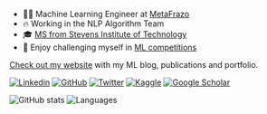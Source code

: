 - 🧑‍💻 Machine Learning Engineer at [MetaFrazo](https://www.linkedin.com/company/meta-frazo/)
- 🔥 Working in the NLP Algorithm Team
- 🎓 [MS from Stevens Institute of Technology](https://www.stevens.edu/)
- 🏅 Enjoy challenging myself in [ML competitions](https://www.kaggle.com/janmejaymohanty/competitions)

[Check out my website](https://kozodoi.me) with my ML blog, publications and portfolio.

[![Linkedin](https://img.shields.io/badge/-LinkedIn-306EA8?style=flat&logo=Linkedin&logoColor=white&link=https://www.linkedin.com/in/janmejay-mohanty/)](https://www.linkedin.com/in/janmejay-mohanty/) 
[![GitHub](https://img.shields.io/badge/-GitHub-2F2F2F?style=flat&logo=github&logoColor=white&link=https://github.com/Janmejay1998)](https://github.com/Janmejay1998)
[![Twitter](https://img.shields.io/badge/-Twitter-4B9AE5?style=flat&logo=Twitter&logoColor=white&link=https://twitter.com/Janmejay1998)](https://twitter.com/Janmejay1998)
[![Kaggle](https://img.shields.io/badge/-Kaggle-5DB0DB?style=flat&logo=Kaggle&logoColor=white&link=https://www.kaggle.com/janmejaymohanty)](https://www.kaggle.com/janmejaymohanty)
[![Google Scholar](https://img.shields.io/badge/-Google_Scholar-676767?style=flat&logo=google-scholar&logoColor=white&link=https://scholar.google.com/citations?user=KBZA0M8AAAAJ&hl=en)](https://scholar.google.com/citations?user=KBZA0M8AAAAJ&hl=en)

![GitHub stats](https://github-readme-stats.vercel.app/api?username=Janmejay1998\&show_icons=true\&theme=dark#gh-dark-mode-only)
![Languages](https://github-readme-stats.vercel.app/api/top-langs/?username=Janmejay1998&layout=compact&hide=jupyter%20notebook&theme=algolia&custom_title=Top%20Languages&langs_count=4)
